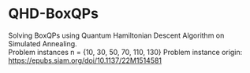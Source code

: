 # QHD-BoxQPs
Solving BoxQPs using Quantum Hamiltonian Descent Algorithm on Simulated Annealing. 
<br>
Problem instances n = {10, 30, 50, 70, 110, 130}
Problem instance origin: https://epubs.siam.org/doi/10.1137/22M1514581
